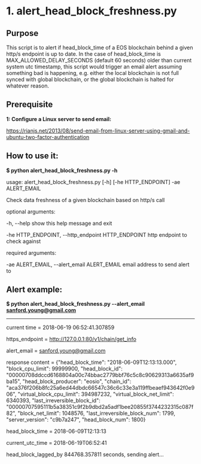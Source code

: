 
# 1. alert_head_block_freshness.py

## Purpose
This script is to alert if head_block_time of a EOS blockchain behind a given http/s endpoint is up to date. In the case of
head_block_time is MAX_ALLOWED_DELAY_SECONDS (default 60 seconds) older than current system utc timestamp, this script would trigger an email alert assuming something bad is happening, e.g. either the local blockchain is not full synced with global 
blockchain, or the global blockchain is halted for whatever reason.

## Prerequisite
**1: Configure a Linux server to send email:**

https://rianjs.net/2013/08/send-email-from-linux-server-using-gmail-and-ubuntu-two-factor-authentication


## How to use it:
**$ python alert_head_block_freshness.py -h**

usage: alert_head_block_freshness.py [-h] [-he HTTP_ENDPOINT] -ae ALERT_EMAIL

Check data freshness of a given blockchain based on http/s call

optional arguments:

  -h, --help            show this help message and exit
  
  
  -he HTTP_ENDPOINT, --http_endpoint HTTP_ENDPOINT
                        http endpoint to check against


required arguments:

  -ae ALERT_EMAIL, --alert_email ALERT_EMAIL
                        email address to send alert to


## Alert example:
**$ python alert_head_block_freshness.py --alert_email sanford.young@gmail.com**

**********************************
current time =  2018-06-19 06:52:41.307859

https_endpoint = http://127.0.0.1:80/v1/chain/get_info

alert_email = sanford.young@gmail.com


response content = {"head_block_time": "2018-06-09T12:13:13.000", "block_cpu_limit": 99999900, "head_block_id": "00000708ddccd6168804a00c74bbac2779bbf76c5c8c90629313a6635af9ba15", "head_block_producer": "eosio", "chain_id": "aca376f206b8fc25a6ed44dbdc66547c36c6c33e3a119ffbeaef943642f0e906", "virtual_block_cpu_limit": 394987232, "virtual_block_net_limit": 6340393, "last_irreversible_block_id": "00000707595111b5a38351c9f2b9dbd2a5adf1bee20855f3744232315c087f82", "block_net_limit": 1048576, "last_irreversible_block_num": 1799, "server_version": "c9b7a247", "head_block_num": 1800}


head_block_time = 2018-06-09T12:13:13

current_utc_time = 2018-06-19T06:52:41


head_block_lagged_by 844768.357811 seconds, sending alert...
